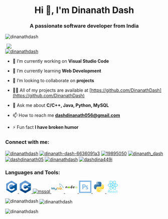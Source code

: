 <h1 align="center">Hi 👋, I'm Dinanath Dash</h1>
<h3 align="center">A passionate software developer from India</h3>

<p align="left"> <img src="https://komarev.com/ghpvc/?username=dinanathdash&label=Profile%20views&color=0e75b6&style=round" alt="dinanathdash" /> </p>

<p>
<img align="right" src="https://user-images.githubusercontent.com/108653031/188369724-c5784acd-b5d0-40cf-91f0-7c67fca9eb50.png"width=500>
</p>
<p align="left"> <a href="https://twitter.com/dinanathdash" target="blank"><img src="https://img.shields.io/twitter/follow/dinanathdash?logo=twitter&style=for-the-badge" alt="dinanathdash" /></a> </p>

- 🔭 I’m currently working on **Visual Studio Code**

- 🌱 I’m currently learning **Web Development**

- 👯 I’m looking to collaborate on **projects**

- 👨‍💻 All of my projects are available at [https://github.com/DinanathDash](https://github.com/DinanathDash)

- 💬 Ask me about **C/C++, Java, Python, MySQL**

- 📫 How to reach me **dashdinanath056@gmail.com**

- ⚡ Fun fact **I have broken humor**

<h3 align="left">Connect with me:</h3>
<p align="left">
<a href="https://twitter.com/dinanathdash" target="blank"><img align="center" src="https://raw.githubusercontent.com/rahuldkjain/github-profile-readme-generator/master/src/images/icons/Social/twitter.svg" alt="dinanathdash" height="30" width="40" /></a>
<a href="https://linkedin.com/in/dinanath-dash-6636091a3" target="blank"><img align="center" src="https://raw.githubusercontent.com/rahuldkjain/github-profile-readme-generator/master/src/images/icons/Social/linked-in-alt.svg" alt="dinanath-dash-6636091a3" height="30" width="40" /></a>
<a href="https://stackoverflow.com/users/19895050" target="blank"><img align="center" src="https://raw.githubusercontent.com/rahuldkjain/github-profile-readme-generator/master/src/images/icons/Social/stack-overflow.svg" alt="19895050" height="30" width="40" /></a>
<a href="https://instagram.com/dinanath_dash" target="blank"><img align="center" src="https://raw.githubusercontent.com/rahuldkjain/github-profile-readme-generator/master/src/images/icons/Social/instagram.svg" alt="dinanath_dash" height="30" width="40" /></a>
<a href="https://www.codechef.com/users/dashdinanath05" target="blank"><img align="center" src="https://cdn.jsdelivr.net/npm/simple-icons@3.1.0/icons/codechef.svg" alt="dashdinanath05" height="30" width="40" /></a>
<a href="https://www.leetcode.com/dinanathdash" target="blank"><img align="center" src="https://raw.githubusercontent.com/rahuldkjain/github-profile-readme-generator/master/src/images/icons/Social/leet-code.svg" alt="dinanathdash" height="30" width="40" /></a>
<a href="https://auth.geeksforgeeks.org/user/dashdina449i" target="blank"><img align="center" src="https://raw.githubusercontent.com/rahuldkjain/github-profile-readme-generator/master/src/images/icons/Social/geeks-for-geeks.svg" alt="dashdina449i" height="30" width="40" /></a>
</p>

<h3 align="left">Languages and Tools:</h3>
<p align="left"> <a href="https://www.cprogramming.com/" target="_blank" rel="noreferrer"> <img src="https://raw.githubusercontent.com/devicons/devicon/master/icons/c/c-original.svg" alt="c" width="40" height="40"/> </a> <a href="https://www.w3schools.com/cpp/" target="_blank" rel="noreferrer"> <img src="https://raw.githubusercontent.com/devicons/devicon/master/icons/cplusplus/cplusplus-original.svg" alt="cplusplus" width="40" height="40"/> </a> <a href="https://www.microsoft.com/en-us/sql-server" target="_blank" rel="noreferrer"> <img src="https://www.svgrepo.com/show/303229/microsoft-sql-server-logo.svg" alt="mssql" width="40" height="40"/> </a> <a href="https://www.mysql.com/" target="_blank" rel="noreferrer"> <img src="https://raw.githubusercontent.com/devicons/devicon/master/icons/mysql/mysql-original-wordmark.svg" alt="mysql" width="40" height="40"/> </a> <a href="https://nodejs.org" target="_blank" rel="noreferrer"> <img src="https://raw.githubusercontent.com/devicons/devicon/master/icons/nodejs/nodejs-original-wordmark.svg" alt="nodejs" width="40" height="40"/> </a> <a href="https://www.photoshop.com/en" target="_blank" rel="noreferrer"> <img src="https://raw.githubusercontent.com/devicons/devicon/master/icons/photoshop/photoshop-line.svg" alt="photoshop" width="40" height="40"/> </a> <a href="https://www.python.org" target="_blank" rel="noreferrer"> <img src="https://raw.githubusercontent.com/devicons/devicon/master/icons/python/python-original.svg" alt="python" width="40" height="40"/> </a> <a href="https://reactjs.org/" target="_blank" rel="noreferrer"> <img src="https://raw.githubusercontent.com/devicons/devicon/master/icons/react/react-original-wordmark.svg" alt="react" width="40" height="40"/> </a> </p>

<p><img align="left" src="https://github-readme-stats.vercel.app/api?username=dinanathdash&show_icons=true&locale=en" alt="dinanathdash" /></p>

<p>&nbsp;<img align="center" src="https://github-readme-stats.vercel.app/api/top-langs?username=dinanathdash&show_icons=true&locale=en&layout=compact" alt="dinanathdash" width=400/></p>

<p><img align="left" src="https://github-readme-streak-stats.herokuapp.com/?user=dinanathdash&" alt="dinanathdash" /></p>

